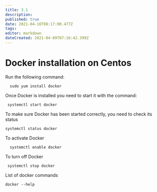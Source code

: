 ```yaml
---
title: 3.1
description: 
published: true
date: 2021-04-16T08:17:00.477Z
tags: 
editor: markdown
dateCreated: 2021-04-09T07:16:42.399Z
---
```


# Docker installation on Centos
Run the following command:
```
  sudo yum install docker
```
Once Docker is installed you need to start it with the command:
```
 systemctl start docker
```
To make sure Docker has been started correctly, you need to check its status
```
systemctl status docker
```
To activate Docker
```
  systemctl enable docker
```
To turn off Docker

```
 systemctl stop docker
```
List of docker commands
```
docker --help
```